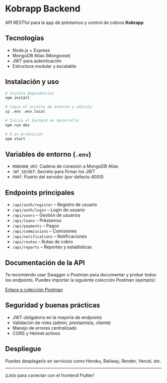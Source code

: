 # Kobrapp Backend

API RESTful para la app de préstamos y control de cobros **Kobrapp**.

## Tecnologías
- Node.js + Express
- MongoDB Atlas (Mongoose)
- JWT para autenticación
- Estructura modular y escalable

## Instalación y uso

```bash
# Instala dependencias
npm install

# Copia el archivo de entorno y edítalo
cp .env .env.local

# Inicia el backend en desarrollo
npm run dev

# O en producción
npm start
```

## Variables de entorno (`.env`)
- `MONGODB_URI`: Cadena de conexión a MongoDB Atlas
- `JWT_SECRET`: Secreto para firmar los JWT
- `PORT`: Puerto del servidor (por defecto 4000)

## Endpoints principales
- `/api/auth/register` – Registro de usuario
- `/api/auth/login` – Login de usuario
- `/api/users` – Gestión de usuarios
- `/api/loans` – Préstamos
- `/api/payments` – Pagos
- `/api/commissions` – Comisiones
- `/api/notifications` – Notificaciones
- `/api/routes` – Rutas de cobro
- `/api/reports` – Reportes y estadísticas

## Documentación de la API
Te recomiendo usar Swagger o Postman para documentar y probar todos los endpoints. Puedes importar la siguiente colección Postman (ejemplo):

[Enlace a colección Postman](#)

## Seguridad y buenas prácticas
- JWT obligatorio en la mayoría de endpoints
- Validación de roles (admin, prestamista, cliente)
- Manejo de errores centralizado
- CORS y Helmet activos

## Despliegue
Puedes desplegarlo en servicios como Heroku, Railway, Render, Vercel, etc.

---

¡Listo para conectar con el frontend Flutter!

